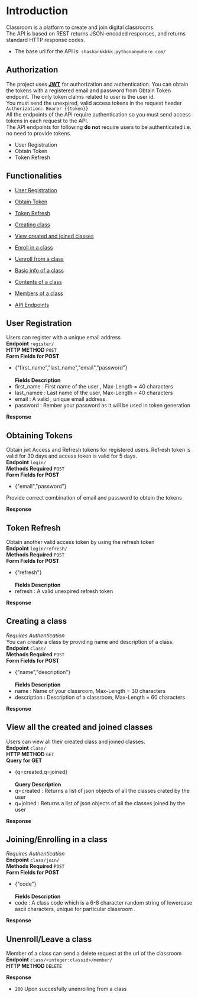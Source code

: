 # Introduction
Classroom is a platform to create and join digital classrooms.<br>
The API is based on REST returns JSON-encoded responses, and returns standard HTTP response codes.
* The base url for the API is: `shashankkkkk.pythonanywhere.com/`

## Authorization
The project uses **[JWT](https://jwt.io/)** for authorization and authentication. You can obtain the tokens with a registered email and password from Obtain Token endpoint. The only token claims related to user is the user id.<br>
You must send the unexpired, valid access tokens in the request header `Authorization: Bearer {{token}}`<br>
All the endpoints of the API require authentication so you must send access tokens in each request to the API.<br>
The API endpoints for following **do not** require users to be authenticated i.e. no need to provide tokens.
* User Registration
* Obtain Token
* Token Refresh

## Functionalities

* [User Registration]()
* [Obtain Token]()
* [Token Refresh]()
* [Creating class]()
* [View created and joined classes]()
* [Enroll in a class]()
* [Uenroll from a class]()
* [Basic info of a class]()
* [Contents of a class]()
* [Members of a class]()

* [API Endpoints]()

## User Registration
Users can register with a unique email address<br>
**Endpoint** `register/`<br>
**HTTP METHOD** `POST`<br>
**Form Fields for POST**
* {"first_name","last_name","email","password"}<br><br>
**Fields Description**
* first_name : First name of the user , Max-Length = 40 characters
* last_namee : Last name of the user, Max-Length = 40 characters
* email : A valid , unique email address.
* password : Rember your password as it will be used in token generation

**Response**


## Obtaining Tokens
Obtain jwt Access and Refresh tokens for registered users. Refresh token is valid for 30 days and access token is valid for 5 days.<br>
**Endpoint** `login/`<br>
**Methods Required** `POST`<br>
**Form Fields for POST**
* {"email","password"}

Provide correct combination of email and password to obtain the tokens

**Response**

## Token Refresh
Obtain another valid access token by using the refresh token<br>
**Endpoint** `login/refresh/`<br>
**Methods Required** `POST`<br>
**Form Fields for POST**
* {"refresh"}<br><br>
**Fields Description**
* refresh : A valid unexpired refresh token

**Response**

## Creating a class
*Requires Authentication*<br>
You can create a class by providing name and description of a class.<br>
**Endpoint** `class/`<br>
**Methods Required** `POST`<br>
**Form Fields for POST**
* {"name","description"}<br><br>
**Fields Description**
* name : Name of your classroom, Max-Length = 30 characters
* description : Description of a classroom, Max-Length = 60 characters

**Response**

## View all the created and joined classes
Users can view all their created class and joined classes.<br>
**Endpoint** `class/`<br>
**HTTP METHOD** `GET`<br>
**Query for GET**
* {q=created,q=joined}<br><br>
**Query Description**
* q=created : Returns a list of json objects of all the classes crated by the user
* q=joined : Returns a list of json objects of all the classes joined by the user

**Response**

## Joining/Enrolling in a class
*Requires Authentication*<br>
**Endpoint** `class/join/`<br>
**Methods Required** `POST`<br>
**Form Fields for POST**
* {"code"}<br><br>
**Fields Description**
* code : A class code which is a 6-8 character random string of lowercase ascii characters, unique for particular classroom .

**Response**

## Unenroll/Leave a class
Member of a class can send a delete request at the url of the classroom<br>
**Endpoint** `class/<integer:classid>/member/`<br>
**HTTP METHOD** `DELETE`<br>

**Response**
* `200` Upon  succesfully unenrolling from a class


